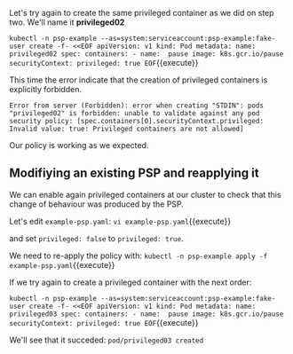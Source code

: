 Let's try again to create the same privileged container as we did on step two. We'll name it  __privileged02__

`
kubectl -n psp-example --as=system:serviceaccount:psp-example:fake-user create -f- <<EOF
apiVersion: v1
kind: Pod
metadata:
  name:      privileged02
spec:
  containers:
    - name:  pause
      image: k8s.gcr.io/pause
      securityContext:
        privileged: true
EOF
`{{execute}}

This time the error indicate that the creation of privileged containers is explicitly forbidden.

`Error from server (Forbidden): error when creating "STDIN": pods "privileged02" is forbidden: unable to validate against any pod security policy: [spec.containers[0].securityContext.privileged: Invalid value: true: Privileged containers are not allowed]`

Our policy is working as we expected.

Modifiying an existing PSP and reapplying it
--------------------------------------------

We can enable again privileged containers at our cluster to check that this change of behaviour was produced by the PSP.

Let's edit `example-psp.yaml`:
`vi example-psp.yaml`{{execute}}

and set `privileged: false` to `privileged: true`.

We need to re-apply the policy with:
`kubectl -n psp-example apply -f example-psp.yaml`{{execute}}

If we try again to create a privileged container with the next order:

`
kubectl -n psp-example --as=system:serviceaccount:psp-example:fake-user create -f- <<EOF
apiVersion: v1
kind: Pod
metadata:
  name:      privileged03
spec:
  containers:
    - name:  pause
      image: k8s.gcr.io/pause
      securityContext:
        privileged: true
EOF
`{{execute}}

We'll see that it succeded: `pod/privileged03 created`
